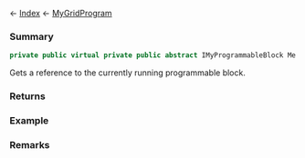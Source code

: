 ← [Index](Api-Index) ← [MyGridProgram](Sandbox.ModAPI.Ingame.MyGridProgram)

### Summary

```csharp
private public virtual private public abstract IMyProgrammableBlock Me
```

Gets a reference to the currently running programmable block.

### Returns

### Example

### Remarks

